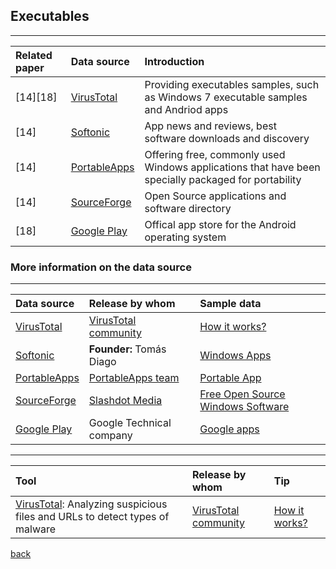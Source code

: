 ## Executables
***

|Related paper         | Data source          | Introduction|
|:-------------|:------------------|:------|
|[14][18]       |[VirusTotal](https://virustotal.com/)    |Providing executables samples, such as Windows 7 executable samples and Andriod apps|
|[14]        |[Softonic](https://en.softonic.com/)          |App news and reviews, best software downloads and discovery|
|[14]          |[PortableApps](https://portableapps.com/)      |Offering free, commonly used Windows applications that have been specially packaged for portability|
|[14]          |[SourceForge](https://sourceforge.net/)          |Open Source applications and software directory|
|[18]              |[Google Play](https://play.google.com/store)     |Offical app store for the Android operating system|




### More information on the data source


***


|Data source         | Release by whom          | Sample data |
|:-------------|:------------------|:------|
|[VirusTotal](https://virustotal.com/)| [VirusTotal community](http://veriscommunity.net/veris-overview.html) |[How it works?](https://support.virustotal.com/hc/en-us/sections/115000720829-About-us)|
|[Softonic](https://en.softonic.com/)|  **Founder:** Tomás Diago  | [Windows Apps](https://en.softonic.com/windows)|
|[PortableApps](https://portableapps.com/) | [PortableApps team](https://portableapps.com/about/team) | [Portable App](https://portableapps.com/apps)|
|[SourceForge](https://sourceforge.net/) | [Slashdot Media](https://slashdotmedia.com/)|[Free Open Source Windows Software](https://sourceforge.net/directory/os:windows/)|
|[Google Play](https://play.google.com/store) |Google Technical company|[Google apps](https://play.google.com/store/apps)|


***




|Tool         | Release by whom          | Tip |
|:-------------|:------------------|:------|
[VirusTotal](https://www.virustotal.com/en/faq/): Analyzing suspicious files and URLs to detect types of malware|[VirusTotal community](https://support.virustotal.com/hc/en-us/sections/115000737185-Community)|[How it works?](https://support.virustotal.com/hc/en-us/articles/115002126889-How-it-works)|


[back](./)
